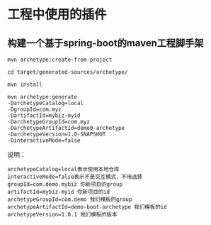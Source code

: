 # 工程中使用的插件

##  构建一个基于spring-boot的maven工程脚手架



```
mvn archetype:create-from-project
```



```
cd target/generated-sources/archetype/

mvn install
```



```
mvn archetype:generate  
-DarchetypeCatalog=local 
-DgroupId=com.myz 
-DartifactId=mybiz-myid 
-DarchetypeGroupId=com.myz 
-DarchetypeArtifactId=demo0-archetype 
-DarchetypeVersion=1.0-SNAPSHOT 
-DinteractiveMode=false
```

说明：

	archetypeCatalog=local表示使用本地仓库
	interactiveMode=false表示不是交互模式，不用选择
	groupId=com.demo.mybiz 你新项目的group
	artifactId=mybiz-myid 你新项目的id
	archetypeGroupId=com.demo 我们模板的group
	archetypeArtifactId=demo-boot-archetype 我们模板的id
	archetypeVersion=1.0.1 我们模板的版本
